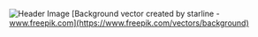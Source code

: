 ![Header Image](http://drive.google.com/uc?export=view&id=1yLVSxmHiLaWHOCETbA_ne1KJ6Q3diArN)
[Background vector created by starline - www.freepik.com](https://www.freepik.com/vectors/background)
